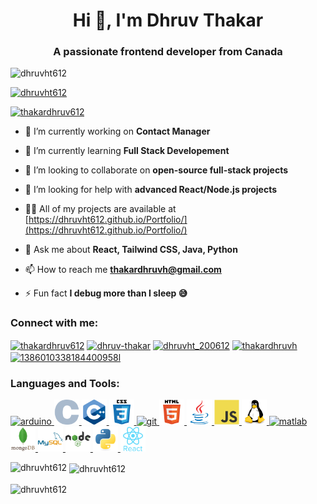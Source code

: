 <h1 align="center">Hi 👋, I'm Dhruv Thakar</h1>
<h3 align="center">A passionate frontend developer from Canada</h3>

<p align="left"> <img src="https://komarev.com/ghpvc/?username=dhruvht612&label=Profile%20views&color=0e75b6&style=flat" alt="dhruvht612" /> </p>

<p align="left"> <a href="https://github.com/ryo-ma/github-profile-trophy"><img src="https://github-profile-trophy.vercel.app/?username=dhruvht612" alt="dhruvht612" /></a> </p>

<p align="left"> <a href="https://twitter.com/thakardhruv612" target="blank"><img src="https://img.shields.io/twitter/follow/thakardhruv612?logo=twitter&style=for-the-badge" alt="thakardhruv612" /></a> </p>

- 🔭 I’m currently working on **Contact Manager**

- 🌱 I’m currently learning **Full Stack Developement**

- 👯 I’m looking to collaborate on **open-source full-stack projects**

- 🤝 I’m looking for help with **advanced React/Node.js projects**

- 👨‍💻 All of my projects are available at [https://dhruvht612.github.io/Portfolio/](https://dhruvht612.github.io/Portfolio/)

- 💬 Ask me about **React, Tailwind CSS, Java, Python**

- 📫 How to reach me **thakardhruvh@gmail.com**

- ⚡ Fun fact **I debug more than I sleep 😅**

<h3 align="left">Connect with me:</h3>
<p align="left">
<a href="https://twitter.com/thakardhruv612" target="blank"><img align="center" src="https://raw.githubusercontent.com/rahuldkjain/github-profile-readme-generator/master/src/images/icons/Social/twitter.svg" alt="thakardhruv612" height="30" width="40" /></a>
<a href="https://linkedin.com/in/dhruv-thakar" target="blank"><img align="center" src="https://raw.githubusercontent.com/rahuldkjain/github-profile-readme-generator/master/src/images/icons/Social/linked-in-alt.svg" alt="dhruv-thakar" height="30" width="40" /></a>
<a href="https://instagram.com/dhruvht_200612" target="blank"><img align="center" src="https://raw.githubusercontent.com/rahuldkjain/github-profile-readme-generator/master/src/images/icons/Social/instagram.svg" alt="dhruvht_200612" height="30" width="40" /></a>
<a href="https://www.hackerrank.com/thakardhruvh" target="blank"><img align="center" src="https://raw.githubusercontent.com/rahuldkjain/github-profile-readme-generator/master/src/images/icons/Social/hackerrank.svg" alt="thakardhruvh" height="30" width="40" /></a>
<a href="https://discord.gg/1386010338184400958l" target="blank"><img align="center" src="https://raw.githubusercontent.com/rahuldkjain/github-profile-readme-generator/master/src/images/icons/Social/discord.svg" alt="1386010338184400958l" height="30" width="40" /></a>
</p>

<h3 align="left">Languages and Tools:</h3>
<p align="left"> <a href="https://www.arduino.cc/" target="_blank" rel="noreferrer"> <img src="https://cdn.worldvectorlogo.com/logos/arduino-1.svg" alt="arduino" width="40" height="40"/> </a> <a href="https://www.cprogramming.com/" target="_blank" rel="noreferrer"> <img src="https://raw.githubusercontent.com/devicons/devicon/master/icons/c/c-original.svg" alt="c" width="40" height="40"/> </a> <a href="https://www.w3schools.com/cpp/" target="_blank" rel="noreferrer"> <img src="https://raw.githubusercontent.com/devicons/devicon/master/icons/cplusplus/cplusplus-original.svg" alt="cplusplus" width="40" height="40"/> </a> <a href="https://www.w3schools.com/css/" target="_blank" rel="noreferrer"> <img src="https://raw.githubusercontent.com/devicons/devicon/master/icons/css3/css3-original-wordmark.svg" alt="css3" width="40" height="40"/> </a> <a href="https://git-scm.com/" target="_blank" rel="noreferrer"> <img src="https://www.vectorlogo.zone/logos/git-scm/git-scm-icon.svg" alt="git" width="40" height="40"/> </a> <a href="https://www.w3.org/html/" target="_blank" rel="noreferrer"> <img src="https://raw.githubusercontent.com/devicons/devicon/master/icons/html5/html5-original-wordmark.svg" alt="html5" width="40" height="40"/> </a> <a href="https://www.java.com" target="_blank" rel="noreferrer"> <img src="https://raw.githubusercontent.com/devicons/devicon/master/icons/java/java-original.svg" alt="java" width="40" height="40"/> </a> <a href="https://developer.mozilla.org/en-US/docs/Web/JavaScript" target="_blank" rel="noreferrer"> <img src="https://raw.githubusercontent.com/devicons/devicon/master/icons/javascript/javascript-original.svg" alt="javascript" width="40" height="40"/> </a> <a href="https://www.linux.org/" target="_blank" rel="noreferrer"> <img src="https://raw.githubusercontent.com/devicons/devicon/master/icons/linux/linux-original.svg" alt="linux" width="40" height="40"/> </a> <a href="https://www.mathworks.com/" target="_blank" rel="noreferrer"> <img src="https://upload.wikimedia.org/wikipedia/commons/2/21/Matlab_Logo.png" alt="matlab" width="40" height="40"/> </a> <a href="https://www.mongodb.com/" target="_blank" rel="noreferrer"> <img src="https://raw.githubusercontent.com/devicons/devicon/master/icons/mongodb/mongodb-original-wordmark.svg" alt="mongodb" width="40" height="40"/> </a> <a href="https://www.mysql.com/" target="_blank" rel="noreferrer"> <img src="https://raw.githubusercontent.com/devicons/devicon/master/icons/mysql/mysql-original-wordmark.svg" alt="mysql" width="40" height="40"/> </a> <a href="https://nodejs.org" target="_blank" rel="noreferrer"> <img src="https://raw.githubusercontent.com/devicons/devicon/master/icons/nodejs/nodejs-original-wordmark.svg" alt="nodejs" width="40" height="40"/> </a> <a href="https://www.python.org" target="_blank" rel="noreferrer"> <img src="https://raw.githubusercontent.com/devicons/devicon/master/icons/python/python-original.svg" alt="python" width="40" height="40"/> </a> <a href="https://reactjs.org/" target="_blank" rel="noreferrer"> <img src="https://raw.githubusercontent.com/devicons/devicon/master/icons/react/react-original-wordmark.svg" alt="react" width="40" height="40"/> </a> </p>

<p><img align="left" src="https://github-readme-stats.vercel.app/api/top-langs?username=dhruvht612&show_icons=true&locale=en&layout=compact" alt="dhruvht612" /></p>

<p>&nbsp;<img align="center" src="https://github-readme-stats.vercel.app/api?username=dhruvht612&show_icons=true&locale=en" alt="dhruvht612" /></p>

<p><img align="center" src="https://github-readme-streak-stats.herokuapp.com/?user=dhruvht612&" alt="dhruvht612" /></p>
